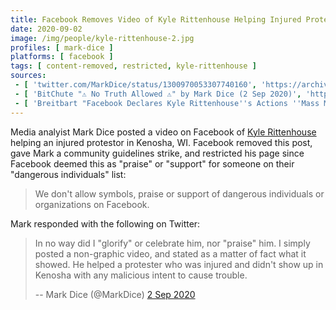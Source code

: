 ```yaml
---
title: Facebook Removes Video of Kyle Rittenhouse Helping Injured Protestor
date: 2020-09-02
image: /img/people/kyle-rittenhouse-2.jpg
profiles: [ mark-dice ]
platforms: [ facebook ]
tags: [ content-removed, restricted, kyle-rittenhouse ]
sources:
 - [ 'twitter.com/MarkDice/status/1300970053307740160', 'https://archive.is/AOOOT' ]
 - [ 'BitChute "⚠️ No Truth Allowed ⚠️" by Mark Dice (2 Sep 2020)', 'https://www.bitchute.com/video/Tj-WjV2dtmI/' ]
 - [ 'Breitbart "Facebook Declares Kyle Rittenhouse''s Actions ''Mass Murder,'' Won''t Allow Posts in Support" by Allum Bokhari (2 Sep 2020)', 'https://archive.is/jYQvR' ]
---
```


Media analyist Mark Dice posted a video on Facebook of [Kyle
Rittenhouse](/context/kyle-rittenhouse/) helping an injured protestor in
Kenosha, WI. Facebook removed this post, gave Mark a community guidelines
strike, and restricted his page since Facebook deemed this as "praise" or
"support" for someone on their "dangerous individuals" list:

> We don't allow symbols, praise or support of dangerous individuals or
> organizations on Facebook.

Mark responded with the following on Twitter:

> In no way did I "glorify" or celebrate him, nor "praise" him. I simply posted
> a non-graphic video, and stated as a matter of fact what it showed.  He
> helped a protester who was injured and didn't show up in Kenosha with any
> malicious intent to cause trouble.
>
> -- Mark Dice (@MarkDice) [2 Sep 2020](https://archive.is/AOOOT#selection-1843.0-1843.260)
